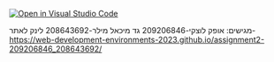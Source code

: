 [![Open in Visual Studio Code](https://classroom.github.com/assets/open-in-vscode-c66648af7eb3fe8bc4f294546bfd86ef473780cde1dea487d3c4ff354943c9ae.svg)](https://classroom.github.com/online_ide?assignment_repo_id=10776140&assignment_repo_type=AssignmentRepo)

מגישים:
אופק לוצקי-209206846
גד מיכאל מילר-208643692
לינק לאתר-https://web-development-environments-2023.github.io/assignment2-209206846_208643692/
